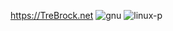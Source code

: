https://TreBrock.net
![gnu](https://github.com/user-attachments/assets/2e49db1c-5f57-4e3b-8e66-0c06884eacd8) ![linux-p](https://github.com/user-attachments/assets/87e07ac1-32e7-4b63-ac62-ea78002b8a23) 
